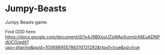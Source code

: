 # Jumpy-Beasts

Jumpy Beasts game.

Find GDD here: https://docs.google.com/document/d/1x4J9BXsuUZsWApXujmlz46EuADNPdUCO/edit?usp=sharing&ouid=100698955786310131292&rtpof=true&sd=true
